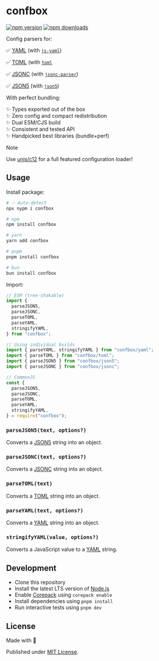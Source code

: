 # confbox

<!-- automd:badges -->

[![npm version](https://flat.badgen.net/npm/v/confbox)](https://npmjs.com/package/confbox)
[![npm downloads](https://flat.badgen.net/npm/dm/confbox)](https://npmjs.com/package/confbox)

<!-- /automd -->

Config parsers for:

✅ [YAML](https://yaml.org/) (with [`js-yaml`](https://github.com/nodeca/js-yaml))

✅ [TOML](https://toml.io/) (with [`toml`](https://github.com/BinaryMuse/toml-node)

✅ [JSONC](https://github.com/microsoft/node-jsonc-parser) (with [`jsonc-parser`](https://github.com/microsoft/node-jsonc-parser))

✅ [JSON5](https://json5.org/) (with [`json5`](https://github.com/json5/json5))

With perfect bundling:

✨ Types exported out of the box <br>
✨ Zero config and compact redistribution <br>
✨ Dual ESM/CJS build <br>
✨ Consistent and tested API <br>
✨ Handpicked best libraries (bundle+perf) <br>

> [!NOTE]
> Use [unjs/c12](https://github.com/unjs/c12) for a full featured configuration loader!

## Usage

Install package:

<!-- automd:pm-i no-version -->

```sh
# ✨ Auto-detect
npx nypm i confbox

# npm
npm install confbox

# yarn
yarn add confbox

# pnpm
pnpm install confbox

# bun
bun install confbox
```

<!-- /automd -->

Import:

```js
// ESM (tree-shakable)
import {
  parseJSON5,
  parseJSONC,
  parseTOML,
  parseYAML,
  stringifyYAML,
} from "confbox";

// Using individual builds
import { parseYAML, stringifyYAML } from "confbox/yaml";
import { parseTOML } from "confbox/toml";
import { parseJSON5 } from "confbox/json5";
import { parseJSONC } from "confbox/jsonc";

// CommonJS
const {
  parseJSON5,
  parseJSONC,
  parseTOML,
  parseYAML,
  stringifyYAML,
} = require("confbox");
```

<!-- automd:jsdocs src="./src/index" -->

### `parseJSON5(text, options?)`

Converts a [JSON5](https://json5.org/) string into an object.

### `parseJSONC(text, options?)`

Converts a [JSONC](https://github.com/microsoft/node-jsonc-parser) string into an object.

### `parseTOML(text)`

Converts a [TOML](https://toml.io/) string into an object.

### `parseYAML(text, options?)`

Converts a [YAML](https://yaml.org/) string into an object.

### `stringifyYAML(value, options?)`

Converts a JavaScript value to a [YAML](https://yaml.org/) string.

<!-- /automd -->

## Development

- Clone this repository
- Install the latest LTS version of [Node.js](https://nodejs.org/en/)
- Enable [Corepack](https://github.com/nodejs/corepack) using `corepack enable`
- Install dependencies using `pnpm install`
- Run interactive tests using `pnpm dev`

## License

Made with 💛

Published under [MIT License](./LICENSE).
